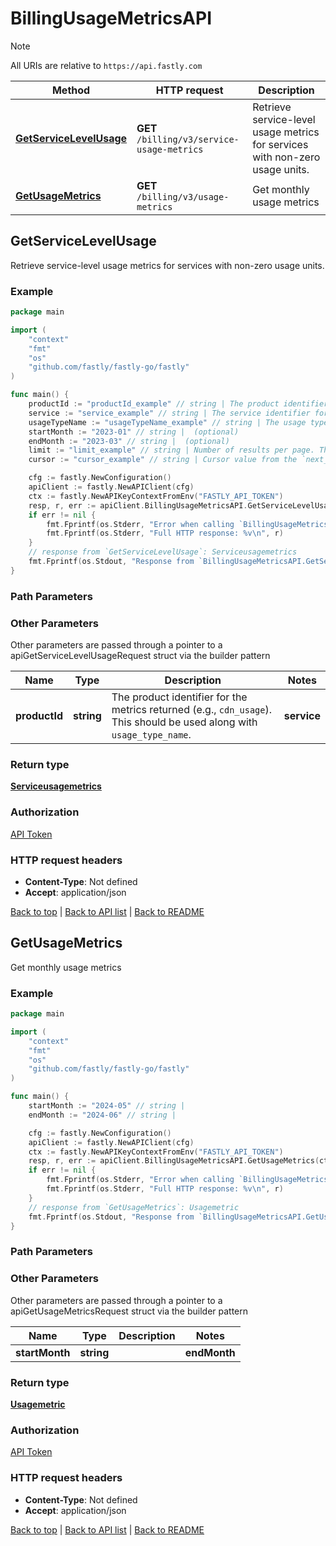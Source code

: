 # BillingUsageMetricsAPI

> [!NOTE]
> All URIs are relative to `https://api.fastly.com`

Method | HTTP request | Description
------------- | ------------- | -------------
[**GetServiceLevelUsage**](BillingUsageMetricsAPI.md#GetServiceLevelUsage) | **GET** `/billing/v3/service-usage-metrics` | Retrieve service-level usage metrics for services with non-zero usage units.
[**GetUsageMetrics**](BillingUsageMetricsAPI.md#GetUsageMetrics) | **GET** `/billing/v3/usage-metrics` | Get monthly usage metrics



## GetServiceLevelUsage

Retrieve service-level usage metrics for services with non-zero usage units.



### Example

```go
package main

import (
    "context"
    "fmt"
    "os"
    "github.com/fastly/fastly-go/fastly"
)

func main() {
    productId := "productId_example" // string | The product identifier for the metrics returned (e.g., `cdn_usage`). This should be used along with `usage_type_name`. (optional)
    service := "service_example" // string | The service identifier for the metrics being requested. (optional)
    usageTypeName := "usageTypeName_example" // string | The usage type name for the metrics returned (e.g., `North America Requests`). This should be used along with `product_id`. (optional)
    startMonth := "2023-01" // string |  (optional)
    endMonth := "2023-03" // string |  (optional)
    limit := "limit_example" // string | Number of results per page. The maximum is 10000. (optional) (default to "1000")
    cursor := "cursor_example" // string | Cursor value from the `next_cursor` field of a previous response, used to retrieve the next page. To request the first page, this should be empty. (optional)

    cfg := fastly.NewConfiguration()
    apiClient := fastly.NewAPIClient(cfg)
    ctx := fastly.NewAPIKeyContextFromEnv("FASTLY_API_TOKEN")
    resp, r, err := apiClient.BillingUsageMetricsAPI.GetServiceLevelUsage(ctx).ProductId(productId).Service(service).UsageTypeName(usageTypeName).StartMonth(startMonth).EndMonth(endMonth).Limit(limit).Cursor(cursor).Execute()
    if err != nil {
        fmt.Fprintf(os.Stderr, "Error when calling `BillingUsageMetricsAPI.GetServiceLevelUsage`: %v\n", err)
        fmt.Fprintf(os.Stderr, "Full HTTP response: %v\n", r)
    }
    // response from `GetServiceLevelUsage`: Serviceusagemetrics
    fmt.Fprintf(os.Stdout, "Response from `BillingUsageMetricsAPI.GetServiceLevelUsage`: %v\n", resp)
}
```

### Path Parameters



### Other Parameters

Other parameters are passed through a pointer to a apiGetServiceLevelUsageRequest struct via the builder pattern


Name | Type | Description  | Notes
------------- | ------------- | ------------- | -------------
 **productId** | **string** | The product identifier for the metrics returned (e.g., `cdn_usage`). This should be used along with `usage_type_name`. |  **service** | **string** | The service identifier for the metrics being requested. |  **usageTypeName** | **string** | The usage type name for the metrics returned (e.g., `North America Requests`). This should be used along with `product_id`. |  **startMonth** | **string** |  |  **endMonth** | **string** |  |  **limit** | **string** | Number of results per page. The maximum is 10000. | [default to &quot;1000&quot;] **cursor** | **string** | Cursor value from the `next_cursor` field of a previous response, used to retrieve the next page. To request the first page, this should be empty. | 

### Return type

[**Serviceusagemetrics**](Serviceusagemetrics.md)

### Authorization

[API Token](https://www.fastly.com/documentation/reference/api/#authentication)

### HTTP request headers

- **Content-Type**: Not defined
- **Accept**: application/json

[Back to top](#) | [Back to API list](../README.md#documentation-for-api-endpoints) | [Back to README](../README.md)


## GetUsageMetrics

Get monthly usage metrics



### Example

```go
package main

import (
    "context"
    "fmt"
    "os"
    "github.com/fastly/fastly-go/fastly"
)

func main() {
    startMonth := "2024-05" // string | 
    endMonth := "2024-06" // string | 

    cfg := fastly.NewConfiguration()
    apiClient := fastly.NewAPIClient(cfg)
    ctx := fastly.NewAPIKeyContextFromEnv("FASTLY_API_TOKEN")
    resp, r, err := apiClient.BillingUsageMetricsAPI.GetUsageMetrics(ctx).StartMonth(startMonth).EndMonth(endMonth).Execute()
    if err != nil {
        fmt.Fprintf(os.Stderr, "Error when calling `BillingUsageMetricsAPI.GetUsageMetrics`: %v\n", err)
        fmt.Fprintf(os.Stderr, "Full HTTP response: %v\n", r)
    }
    // response from `GetUsageMetrics`: Usagemetric
    fmt.Fprintf(os.Stdout, "Response from `BillingUsageMetricsAPI.GetUsageMetrics`: %v\n", resp)
}
```

### Path Parameters



### Other Parameters

Other parameters are passed through a pointer to a apiGetUsageMetricsRequest struct via the builder pattern


Name | Type | Description  | Notes
------------- | ------------- | ------------- | -------------
 **startMonth** | **string** |  |  **endMonth** | **string** |  | 

### Return type

[**Usagemetric**](Usagemetric.md)

### Authorization

[API Token](https://www.fastly.com/documentation/reference/api/#authentication)

### HTTP request headers

- **Content-Type**: Not defined
- **Accept**: application/json

[Back to top](#) | [Back to API list](../README.md#documentation-for-api-endpoints) | [Back to README](../README.md)

